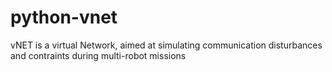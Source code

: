 # python-vnet
vNET is a virtual Network, aimed at simulating communication disturbances and contraints during multi-robot missions
